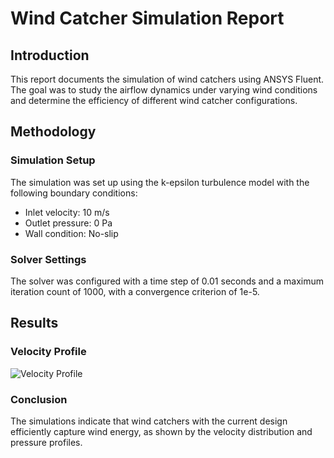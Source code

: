 # Wind Catcher Simulation Report

## Introduction

This report documents the simulation of wind catchers using ANSYS Fluent. The goal was to study the airflow dynamics under varying wind conditions and determine the efficiency of different wind catcher configurations.

## Methodology

### Simulation Setup

The simulation was set up using the k-epsilon turbulence model with the following boundary conditions:
- Inlet velocity: 10 m/s
- Outlet pressure: 0 Pa
- Wall condition: No-slip

### Solver Settings

The solver was configured with a time step of 0.01 seconds and a maximum iteration count of 1000, with a convergence criterion of 1e-5.

## Results

### Velocity Profile

![Velocity Profile](path_to_velocity_profile_image.png)

### Conclusion

The simulations indicate that wind catchers with the current design efficiently capture wind energy, as shown by the velocity distribution and pressure profiles.
